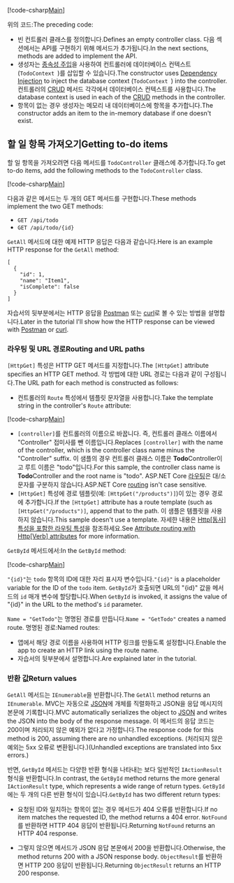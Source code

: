 [!code-csharp[Main](../../tutorials/first-web-api/sample/TodoApi/Controllers/TodoController2.cs?name=snippet_todo1)]

<span data-ttu-id="00f29-101">위의 코드:</span><span class="sxs-lookup"><span data-stu-id="00f29-101">The preceding code:</span></span>

* <span data-ttu-id="00f29-102">빈 컨트롤러 클래스를 정의합니다.</span><span class="sxs-lookup"><span data-stu-id="00f29-102">Defines an empty controller class.</span></span> <span data-ttu-id="00f29-103">다음 섹션에서는 API를 구현하기 위해 메서드가 추가됩니다.</span><span class="sxs-lookup"><span data-stu-id="00f29-103">In the next sections, methods are added to implement the API.</span></span>
* <span data-ttu-id="00f29-104">생성자는 [종속성 주입](xref:fundamentals/dependency-injection)을 사용하여 컨트롤러에 데이터베이스 컨텍스트(`TodoContext `)를 삽입할 수 있습니다.</span><span class="sxs-lookup"><span data-stu-id="00f29-104">The constructor uses [Dependency Injection](xref:fundamentals/dependency-injection) to inject the database context (`TodoContext `) into the controller.</span></span> <span data-ttu-id="00f29-105">컨트롤러의 [CRUD](https://wikipedia.org/wiki/Create,_read,_update_and_delete) 메서드 각각에서 데이터베이스 컨텍스트를 사용합니다.</span><span class="sxs-lookup"><span data-stu-id="00f29-105">The database context is used in each of the [CRUD](https://wikipedia.org/wiki/Create,_read,_update_and_delete) methods in the controller.</span></span>
* <span data-ttu-id="00f29-106">항목이 없는 경우 생성자는 메모리 내 데이터베이스에 항목을 추가합니다.</span><span class="sxs-lookup"><span data-stu-id="00f29-106">The constructor adds an item to the in-memory database if one doesn't exist.</span></span>

## <a name="getting-to-do-items"></a><span data-ttu-id="00f29-107">할 일 항목 가져오기</span><span class="sxs-lookup"><span data-stu-id="00f29-107">Getting to-do items</span></span>

<span data-ttu-id="00f29-108">할 일 항목을 가져오려면 다음 메서드를 `TodoController` 클래스에 추가합니다.</span><span class="sxs-lookup"><span data-stu-id="00f29-108">To get to-do items, add the following methods to the `TodoController` class.</span></span>

[!code-csharp[Main](../../tutorials/first-web-api/sample/TodoApi/Controllers/TodoController.cs?name=snippet_GetAll)]

<span data-ttu-id="00f29-109">다음과 같은 메서드는 두 개의 GET 메서드를 구현합니다.</span><span class="sxs-lookup"><span data-stu-id="00f29-109">These methods implement the two GET methods:</span></span>

* `GET /api/todo`
* `GET /api/todo/{id}`

<span data-ttu-id="00f29-110">`GetAll` 메서드에 대한 예제 HTTP 응답은 다음과 같습니다.</span><span class="sxs-lookup"><span data-stu-id="00f29-110">Here is an example HTTP response for the `GetAll` method:</span></span>

```
[
  {
    "id": 1,
    "name": "Item1",
    "isComplete": false
  }
]
   ```

<span data-ttu-id="00f29-111">자습서의 뒷부분에서는 HTTP 응답을 [Postman](https://www.getpostman.com/) 또는 [curl](https://developer.apple.com/legacy/library/documentation/Darwin/Reference/ManPages/man1/curl.1.html)로 볼 수 있는 방법을 설명합니다.</span><span class="sxs-lookup"><span data-stu-id="00f29-111">Later in the tutorial I'll show how the HTTP response can be viewed with [Postman](https://www.getpostman.com/) or [curl](https://developer.apple.com/legacy/library/documentation/Darwin/Reference/ManPages/man1/curl.1.html).</span></span>

### <a name="routing-and-url-paths"></a><span data-ttu-id="00f29-112">라우팅 및 URL 경로</span><span class="sxs-lookup"><span data-stu-id="00f29-112">Routing and URL paths</span></span>

<span data-ttu-id="00f29-113">`[HttpGet]` 특성은 HTTP GET 메서드를 지정합니다.</span><span class="sxs-lookup"><span data-stu-id="00f29-113">The `[HttpGet]` attribute specifies an HTTP GET method.</span></span> <span data-ttu-id="00f29-114">각 방법에 대한 URL 경로는 다음과 같이 구성됩니다.</span><span class="sxs-lookup"><span data-stu-id="00f29-114">The URL path for each method is constructed as follows:</span></span>

* <span data-ttu-id="00f29-115">컨트롤러의 `Route` 특성에서 템플릿 문자열을 사용합니다.</span><span class="sxs-lookup"><span data-stu-id="00f29-115">Take the template string in the controller's `Route` attribute:</span></span>

[!code-csharp[Main](../../tutorials/first-web-api/sample/TodoApi/Controllers/TodoController.cs?name=TodoController&highlight=3)]

* <span data-ttu-id="00f29-116">`[controller]`를 컨트롤러의 이름으로 바꿉니다. 즉, 컨트롤러 클래스 이름에서 "Controller" 접미사를 뺀 이름입니다.</span><span class="sxs-lookup"><span data-stu-id="00f29-116">Replaces `[controller]` with the name of the controller, which is the controller class name minus the "Controller" suffix.</span></span> <span data-ttu-id="00f29-117">이 샘플의 경우 컨트롤러 클래스 이름은 **Todo**Controller이고 루트 이름은 "todo"입니다.</span><span class="sxs-lookup"><span data-stu-id="00f29-117">For this sample, the controller class name is **Todo**Controller and the root name is "todo".</span></span> <span data-ttu-id="00f29-118">ASP.NET Core [라우팅](xref:mvc/controllers/routing)은 대/소문자를 구분하지 않습니다.</span><span class="sxs-lookup"><span data-stu-id="00f29-118">ASP.NET Core [routing](xref:mvc/controllers/routing) isn't case sensitive.</span></span>
* <span data-ttu-id="00f29-119">`[HttpGet]` 특성에 경로 템플릿(예: `[HttpGet("/products")]`)이 있는 경우 경로에 추가합니다.</span><span class="sxs-lookup"><span data-stu-id="00f29-119">If the `[HttpGet]` attribute has a route template (such as `[HttpGet("/products")]`, append that to the path.</span></span> <span data-ttu-id="00f29-120">이 샘플은 템플릿을 사용하지 않습니다.</span><span class="sxs-lookup"><span data-stu-id="00f29-120">This sample doesn't use a template.</span></span> <span data-ttu-id="00f29-121">자세한 내용은 [Http[동사] 특성을 포함한 라우팅 특성](xref:mvc/controllers/routing#attribute-routing-with-httpverb-attributes)을 참조하세요.</span><span class="sxs-lookup"><span data-stu-id="00f29-121">See [Attribute routing with Http[Verb] attributes](xref:mvc/controllers/routing#attribute-routing-with-httpverb-attributes) for more information.</span></span>

<span data-ttu-id="00f29-122">`GetById` 메서드에서:</span><span class="sxs-lookup"><span data-stu-id="00f29-122">In the `GetById` method:</span></span>

[!code-csharp[Main](../../tutorials/first-web-api/sample/TodoApi/Controllers/TodoController.cs?name=snippet_GetByID&highlight=1-2)]

<span data-ttu-id="00f29-123">`"{id}"`는 `todo` 항목의 ID에 대한 자리 표시자 변수입니다.</span><span class="sxs-lookup"><span data-stu-id="00f29-123">`"{id}"` is a placeholder variable for the ID of the `todo` item.</span></span> <span data-ttu-id="00f29-124">`GetById`가 호출되면 URL의 "{id}" 값을 메서드의 `id` 매개 변수에 할당합니다.</span><span class="sxs-lookup"><span data-stu-id="00f29-124">When `GetById` is invoked, it assigns the value of "{id}" in the URL to the method's `id` parameter.</span></span>

<span data-ttu-id="00f29-125">`Name = "GetTodo"`는 명명된 경로를 만듭니다.</span><span class="sxs-lookup"><span data-stu-id="00f29-125">`Name = "GetTodo"` creates a named route.</span></span> <span data-ttu-id="00f29-126">명명된 경로:</span><span class="sxs-lookup"><span data-stu-id="00f29-126">Named routes:</span></span>

* <span data-ttu-id="00f29-127">앱에서 해당 경로 이름을 사용하여 HTTP 링크를 만들도록 설정합니다.</span><span class="sxs-lookup"><span data-stu-id="00f29-127">Enable the app to create an HTTP link using the route name.</span></span>
* <span data-ttu-id="00f29-128">자습서의 뒷부분에서 설명합니다.</span><span class="sxs-lookup"><span data-stu-id="00f29-128">Are explained later in the tutorial.</span></span>

### <a name="return-values"></a><span data-ttu-id="00f29-129">반환 값</span><span class="sxs-lookup"><span data-stu-id="00f29-129">Return values</span></span>

<span data-ttu-id="00f29-130">`GetAll` 메서드는 `IEnumerable`을 반환합니다.</span><span class="sxs-lookup"><span data-stu-id="00f29-130">The `GetAll` method returns an `IEnumerable`.</span></span> <span data-ttu-id="00f29-131">MVC는 자동으로 [JSON](http://www.json.org/)에 개체를 직렬화하고 JSON을 응답 메시지의 본문에 기록합니다.</span><span class="sxs-lookup"><span data-stu-id="00f29-131">MVC automatically serializes the object to [JSON](http://www.json.org/) and writes the JSON into the body of the response message.</span></span> <span data-ttu-id="00f29-132">이 메서드의 응답 코드는 200이며 처리되지 않은 예외가 없다고 가정합니다.</span><span class="sxs-lookup"><span data-stu-id="00f29-132">The response code for this method is 200, assuming there are no unhandled exceptions.</span></span> <span data-ttu-id="00f29-133">(처리되지 않은 예외는 5xx 오류로 변환됩니다.)</span><span class="sxs-lookup"><span data-stu-id="00f29-133">(Unhandled exceptions are translated into 5xx errors.)</span></span>

<span data-ttu-id="00f29-134">반면, `GetById` 메서드는 다양한 반환 형식을 나타내는 보다 일반적인 `IActionResult` 형식을 반환합니다.</span><span class="sxs-lookup"><span data-stu-id="00f29-134">In contrast, the `GetById` method returns the more general `IActionResult` type, which represents a wide range of return types.</span></span> <span data-ttu-id="00f29-135">`GetById`에는 두 개의 다른 반환 형식이 있습니다.</span><span class="sxs-lookup"><span data-stu-id="00f29-135">`GetById` has two different return types:</span></span>

* <span data-ttu-id="00f29-136">요청된 ID와 일치하는 항목이 없는 경우 메서드가 404 오류를 반환합니다.</span><span class="sxs-lookup"><span data-stu-id="00f29-136">If no item matches the requested ID, the method returns a 404 error.</span></span> <span data-ttu-id="00f29-137">`NotFound`를 반환하면 HTTP 404 응답이 반환됩니다.</span><span class="sxs-lookup"><span data-stu-id="00f29-137">Returning `NotFound` returns an HTTP 404 response.</span></span>

* <span data-ttu-id="00f29-138">그렇지 않으면 메서드가 JSON 응답 본문에서 200을 반환합니다.</span><span class="sxs-lookup"><span data-stu-id="00f29-138">Otherwise, the method returns 200 with a JSON response body.</span></span> <span data-ttu-id="00f29-139">`ObjectResult`를 반환하면 HTTP 200 응답이 반환됩니다.</span><span class="sxs-lookup"><span data-stu-id="00f29-139">Returning `ObjectResult` returns an HTTP 200 response.</span></span>
